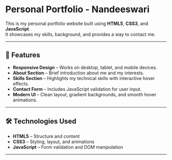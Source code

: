 # Personal Portfolio - Nandeeswari

This is my personal portfolio website built using **HTML5**, **CSS3**, and **JavaScript**.  
It showcases my skills, background, and provides a way to contact me.  

---

## 📌 Features
- **Responsive Design** – Works on desktop, tablet, and mobile devices.
- **About Section** – Brief introduction about me and my interests.
- **Skills Section** – Highlights my technical skills with interactive hover effects.
- **Contact Form** – Includes JavaScript validation for user input.
- **Modern UI** – Clean layout, gradient backgrounds, and smooth hover animations.

---

## 🛠️ Technologies Used
- **HTML5** – Structure and content
- **CSS3** – Styling, layout, and animations
- **JavaScript** – Form validation and DOM manipulation

---
